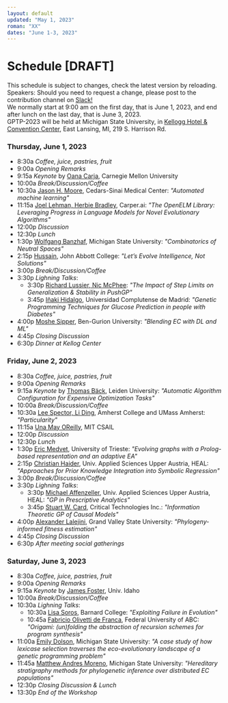 ```yaml
---
layout: default
updated: "May 1, 2023"
roman: "XX"
dates: "June 1-3, 2023"
---
```


# Schedule [DRAFT]

This schedule is subject to  changes, check the latest version by reloading. Speakers: Should you need to request a change, please post to the contribution channel on [Slack!](https://gptp-workshops.slack.com)  
We normally start at 9:00 am on the first day, that is June 1, 2023,
and end after lunch on the last day, that is June 3, 2023.  
GPTP-2023 will be held at Michigan State University, in [Kellogg Hotel & Convention Center](https://https://kelloggcenter.com/), East Lansing, MI, 219 S. Harrison Rd.

### Thursday, June 1, 2023

- 8:30a _Coffee, juice, pastries, fruit_
- 9:00a _Opening Remarks_
- 9:15a _Keynote_ by [Oana Carja](https://cbd.cmu.edu/people/carja.html), Carnegie Mellon University
- 10:00a _Break/Discussion/Coffee_
- 10:30a [Jason H. Moore](https://researchers.cedars-sinai.edu/Jason.Moore), Cedars-Sinai Medical Center:
_"Automated machine learning"_
- 11:15a [Joel Lehman, Herbie Bradley](https://Carper.ai), Carper.ai:
_"The OpenELM Library: Leveraging Progress in Language Models for Novel Evolutionary Algorithms"_
- 12:00p _Discussion_
- 12:30p _Lunch_
- 1:30p [Wolfgang Banzhaf](https://www.cse.msu.edu/~banzhafw/), Michigan State University:
_"Combinatorics of Neutral Spaces"_
- 2:15p [Hussain](https://departments.johnabbott.qc.ca/william%20russell%202/talib-hussain/), John Abbott College:
_"Let’s Evolve Intelligence, Not Solutions"_
- 3:00p _Break/Discussion/Coffee_
- 3:30p _Lighning Talks_:  
  - 3:30p [Richard Lussier, Nic McPhee](https://academics.morris.umn.edu/nic-mcphee): _"The Impact of Step Limits on Generalization & Stability in PushGP"_
  - 3:45p [Iñaki Hidalgo](https://www.ucm.es/directorio?id=9382), Universidad Complutense de Madrid: _"Genetic Programming Techniques for Glucose Prediction in people with Diabetes"_
- 4:00p [Moshe Sipper](https://www.moshesipper.com/), Ben-Gurion University:
_"Blending EC with DL and ML"_
- 4:45p _Closing Discussion_
- 6:30p _Dinner at Kellog Center_


### Friday, June 2, 2023

- 8:30a _Coffee, juice, pastries, fruit_
- 9:00a _Opening Remarks_
- 9:15a _Keynote_ by [Thomas Bäck](https://www.universiteitleiden.nl/en/staffmembers/thomas-back), Leiden University:
_"Automatic Algorithm Configuration for Expensive Optimization Tasks"_
- 10:00a _Break/Discussion/Coffee_
- 10:30a [Lee Spector, Li Ding](https://www.amherst.edu/people/facstaff/lspector), Amherst College and UMass Amherst:
_"Particularity"_
- 11:15a [Una May OReilly](https://www.csail.mit.edu/person/una-may-oreilly), MIT CSAIL
- 12:00p _Discussion_
- 12:30p _Lunch_
-  1:30p [Eric Medvet](https://medvet.inginf.units.it/), University of Trieste:
_"Evolving graphs with a Prolog-based representation and an adaptive EA"_
- 2:15p [Christian Haider](https://heal.heuristiclab.com/team/haider), Univ. Applied Sciences Upper Austria, HEAL:
_"Approaches for Prior Knowledge Integration into Symbolic Regression"_
- 3:00p _Break/Discussion/Coffee_
- 3:30p _Lighning Talks_:
  - 3:30p [Michael Affenzeller](https://heal.heuristiclab.com/team/affenzeller), Univ. Applied Sciences Upper Austria, HEAL: _"GP in Prescriptive Analytics"_
  - 3:45p [Stuart W. Card](https://www.critical.com/index.html), Critical Technologies Inc.: _"Information Theoretic GP of Causal Models"_
- 4:00p [Alexander Lalejini](https://www.gvsu.edu/computing/lalejini-alexander-111.htm), Grand Valley State University:
_"Phylogeny-informed fitness estimation"_
- 4:45p _Closing Discussion_
- 6:30p _After meeting social gatherings_



### Saturday, June 3, 2023
- 8:30a _Coffee, juice, pastries, fruit_
- 9:00a _Opening Remarks_
- 9:15a _Keynote_ by [James Foster](https://www.uidaho.edu/sci/biology/people/faculty/foster), Univ. Idaho 
- 10:00a _Break/Discussion/Coffee_
- 10:30a _Lighning Talks_:
  - 10:30a [Lisa Soros](https://cs.barnard.edu/profiles/lisa-soros), Barnard College: _"Exploiting Failure in Evolution"_
  - 10:45a [Fabricio Olivetti de Franca](https://www.ufabc.edu.br/ensino/docentes/fabricio-olivetti-de-franca), Federal University of ABC: _"Origami: (un)folding the abstraction of recursion schemes for program synthesis"_
- 11:00a [Emily Dolson](https://www.egr.msu.edu/people/profile/dolsonem), Michigan State University:
_"A case study of how lexicase selection traverses the eco-evolutionary landscape of a genetic programming problem"_
- 11:45a [Matthew Andres Moreno](https://directory.natsci.msu.edu/Directory/Profiles/Person/103198), Michigan State University: 
_"Hereditary stratigraphy methods for phylogenetic inference over distributed EC populations"_
-  12:30p _Closing Discussion & Lunch_
-  13:30p _End of the Workshop_


<!-- ## For travel preparations -->





